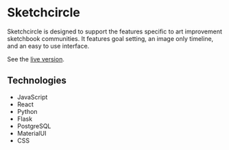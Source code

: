 # Sketchcircle

Sketchcircle is designed to support the features specific to art improvement sketchbook communities. It features goal setting, an image only timeline, and an easy to use interface.

See the [live version](http://sketchcircle.herokuapp.com).

## Technologies

* JavaScript
* React
* Python
* Flask
* PostgreSQL
* MaterialUI
* CSS
